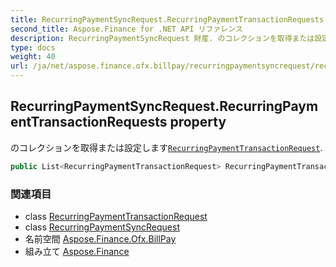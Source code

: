 ```yaml
---
title: RecurringPaymentSyncRequest.RecurringPaymentTransactionRequests
second_title: Aspose.Finance for .NET API リファレンス
description: RecurringPaymentSyncRequest 財産. のコレクションを取得または設定しますRecurringPaymentTransactionRequest.
type: docs
weight: 40
url: /ja/net/aspose.finance.ofx.billpay/recurringpaymentsyncrequest/recurringpaymenttransactionrequests/
---
```

## RecurringPaymentSyncRequest.RecurringPaymentTransactionRequests property

のコレクションを取得または設定します[`RecurringPaymentTransactionRequest`](../../recurringpaymenttransactionrequest/).

```csharp
public List<RecurringPaymentTransactionRequest> RecurringPaymentTransactionRequests { get; set; }
```

### 関連項目

* class [RecurringPaymentTransactionRequest](../../recurringpaymenttransactionrequest/)
* class [RecurringPaymentSyncRequest](../)
* 名前空間 [Aspose.Finance.Ofx.BillPay](../../recurringpaymentsyncrequest/)
* 組み立て [Aspose.Finance](../../../)


